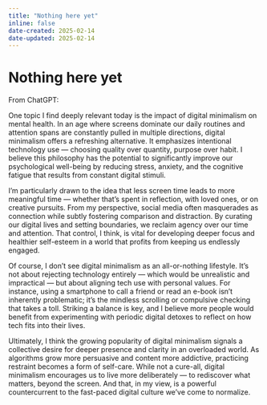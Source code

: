 ```yaml
---
title: "Nothing here yet"
inline: false
date-created: 2025-02-14
date-updated: 2025-02-14
---
```


# Nothing here yet

From ChatGPT:

One topic I find deeply relevant today is the impact of digital minimalism on mental health. In an age where screens dominate our daily routines and attention spans are constantly pulled in multiple directions, digital minimalism offers a refreshing alternative. It emphasizes intentional technology use — choosing quality over quantity, purpose over habit. I believe this philosophy has the potential to significantly improve our psychological well-being by reducing stress, anxiety, and the cognitive fatigue that results from constant digital stimuli.

I’m particularly drawn to the idea that less screen time leads to more meaningful time — whether that’s spent in reflection, with loved ones, or on creative pursuits. From my perspective, social media often masquerades as connection while subtly fostering comparison and distraction. By curating our digital lives and setting boundaries, we reclaim agency over our time and attention. That control, I think, is vital for developing deeper focus and healthier self-esteem in a world that profits from keeping us endlessly engaged.

Of course, I don’t see digital minimalism as an all-or-nothing lifestyle. It’s not about rejecting technology entirely — which would be unrealistic and impractical — but about aligning tech use with personal values. For instance, using a smartphone to call a friend or read an e-book isn’t inherently problematic; it’s the mindless scrolling or compulsive checking that takes a toll. Striking a balance is key, and I believe more people would benefit from experimenting with periodic digital detoxes to reflect on how tech fits into their lives.

Ultimately, I think the growing popularity of digital minimalism signals a collective desire for deeper presence and clarity in an overloaded world. As algorithms grow more persuasive and content more addictive, practicing restraint becomes a form of self-care. While not a cure-all, digital minimalism encourages us to live more deliberately — to rediscover what matters, beyond the screen. And that, in my view, is a powerful countercurrent to the fast-paced digital culture we’ve come to normalize.